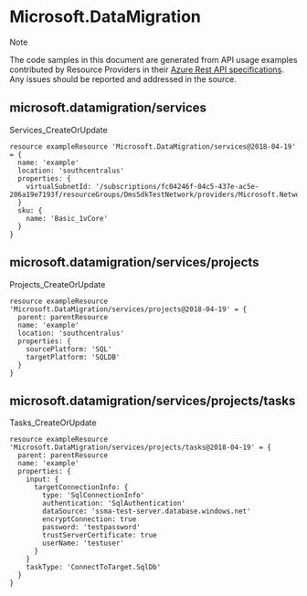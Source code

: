 # Microsoft.DataMigration
  
> [!NOTE]
> The code samples in this document are generated from API usage examples contributed by Resource Providers in their [Azure Rest API specifications](https://github.com/Azure/azure-rest-api-specs). Any issues should be reported and addressed in the source.


## microsoft.datamigration/services

Services_CreateOrUpdate
```bicep
resource exampleResource 'Microsoft.DataMigration/services@2018-04-19' = {
  name: 'example'
  location: 'southcentralus'
  properties: {
    virtualSubnetId: '/subscriptions/fc04246f-04c5-437e-ac5e-206a19e7193f/resourceGroups/DmsSdkTestNetwork/providers/Microsoft.Network/virtualNetworks/DmsSdkTestNetwork/subnets/default'
  }
  sku: {
    name: 'Basic_1vCore'
  }
}
```

## microsoft.datamigration/services/projects

Projects_CreateOrUpdate
```bicep
resource exampleResource 'Microsoft.DataMigration/services/projects@2018-04-19' = {
  parent: parentResource 
  name: 'example'
  location: 'southcentralus'
  properties: {
    sourcePlatform: 'SQL'
    targetPlatform: 'SQLDB'
  }
}
```

## microsoft.datamigration/services/projects/tasks

Tasks_CreateOrUpdate
```bicep
resource exampleResource 'Microsoft.DataMigration/services/projects/tasks@2018-04-19' = {
  parent: parentResource 
  name: 'example'
  properties: {
    input: {
      targetConnectionInfo: {
        type: 'SqlConnectionInfo'
        authentication: 'SqlAuthentication'
        dataSource: 'ssma-test-server.database.windows.net'
        encryptConnection: true
        password: 'testpassword'
        trustServerCertificate: true
        userName: 'testuser'
      }
    }
    taskType: 'ConnectToTarget.SqlDb'
  }
}
```
